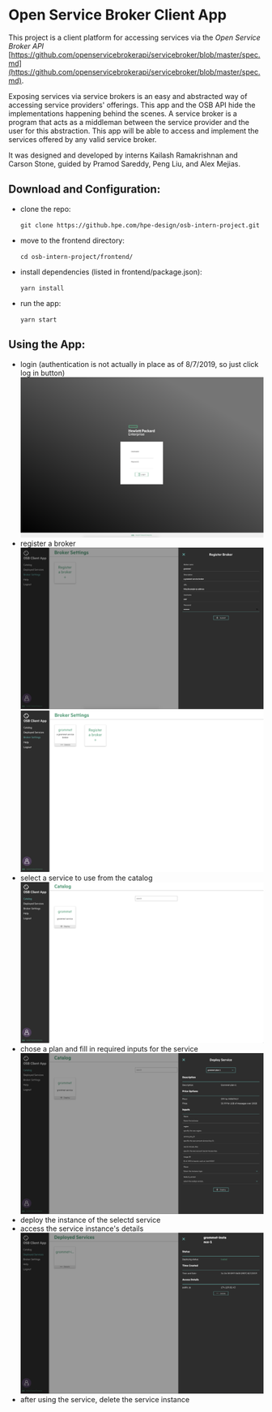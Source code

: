 # Open Service Broker Client App

This project is a client platform for accessing services via the _Open Service Broker API_ [https://github.com/openservicebrokerapi/servicebroker/blob/master/spec.md](https://github.com/openservicebrokerapi/servicebroker/blob/master/spec.md).

Exposing services via service brokers is an easy and abstracted way of accessing service providers' offerings. This app and the OSB API hide the implementations happening behind the scenes. A service broker is a program that acts as a middleman between the service provider and the user for this abstraction. This app will be able to access and implement the services offered by any valid service broker.

It was designed and developed by interns Kailash Ramakrishnan and Carson Stone, guided by Pramod Sareddy, Peng Liu, and Alex Mejias.

## Download and Configuration:

- clone the repo:

  `git clone https://github.hpe.com/hpe-design/osb-intern-project.git`

- move to the frontend directory:

  `cd osb-intern-project/frontend/`

- install dependencies (listed in frontend/package.json):

  `yarn install`

- run the app:

  `yarn start`

## Using the App:

- login (authentication is not actually in place as of 8/7/2019, so just click log in button)
  ![login page](readme-sample-images/login.png)
- register a broker
  ![login page](readme-sample-images/register.png)
  ![login page](readme-sample-images/register2.png)
- select a service to use from the catalog
  ![login page](readme-sample-images/catalog.png)
- chose a plan and fill in required inputs for the service
  ![login page](readme-sample-images/deploy.png)
- deploy the instance of the selectd service
- access the service instance's details
  ![login page](readme-sample-images/details.png)
- after using the service, delete the service instance
